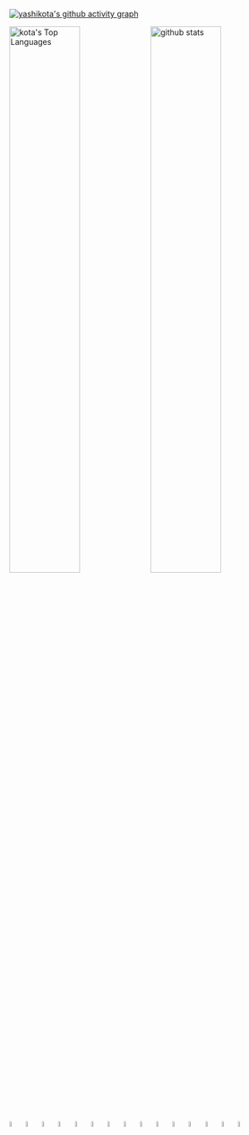 [![yashikota's github activity graph](https://activity-graph.herokuapp.com/graph?username=yashikota&hide_border=true&theme=react-dark )](https://github.com/yashikota?tab=repositories)

<a href="https://github.com/yashikota?tab=repositories" alt="repositories" >
<img alt="kota's Top Languages" src="https://github-readme-stats.vercel.app/api/top-langs/?username=yashikota&langs_count=10&layout=compact&hide_border=true&text_color=777777&bg_color=00000000&border_color=00000000&hide=Jupyter%20Notebook" width="50%" /><img alt="github stats" width="50%" src="https://github-readme-stats.vercel.app/api?username=yashikota&hide_border=true&bg_color=00000000&theme=onedark&show_icons=ture"/>
</a> 

<!-- [![trophy](https://github-profile-trophy.vercel.app/?username=yashikota&theme=onedark&column=7
)](https://github.com/ryo-ma/github-profile-trophy)

[![](https://raw.githubusercontent.com/yashikota/yashikota/master/profile-summary-card-output/github_dark/0-profile-details.svg)](https://github.com/vn7n24fzkq/github-profile-summary-cards)
[![](https://raw.githubusercontent.com/yashikota/yashikota/master/profile-summary-card-output/github_dark/1-repos-per-language.svg)](https://github.com/vn7n24fzkq/github-profile-summary-cards) [![](https://raw.githubusercontent.com/yashikota/yashikota/master/profile-summary-card-output/github_dark/2-most-commit-language.svg)](https://github.com/vn7n24fzkq/github-profile-summary-cards)
[![](https://raw.githubusercontent.com/yashikota/yashikota/master/profile-summary-card-output/github_dark/3-stats.svg)](https://github.com/vn7n24fzkq/github-profile-summary-cards) [![](https://raw.githubusercontent.com/yashikota/yashikota/master/profile-summary-card-output/github_dark/4-productive-time.svg)](https://github.com/vn7n24fzkq/github-profile-summary-cards)

![](https://komarev.com/ghpvc/?username=yashikota&color=blue) -->

<!-- <img src="https://github-readme-streak-stats.herokuapp.com?user=yashikota&theme=github-dark&hide_border=true&date_format=%5BY.%5Dn.j&sideNums=777777&background=00000000&border=777777&stroke=777777&ring=777777&fire=777777&currStreakNum=777777&currStreakLabel=777777&sideLabels=777777&dates=777777" width="58%" /> -->

<!-- <img src="https://activity-graph.herokuapp.com/graph?username=yashikota&bg_color=00000000&hide_border=true&color=777777&line=777777&point=777777" /> -->

<div>
<img src="https://cdn.jsdelivr.net/gh/devicons/devicon/icons/linux/linux-original.svg" width="5%" />         
<img src="https://cdn.jsdelivr.net/gh/devicons/devicon/icons/ubuntu/ubuntu-plain.svg" width="5%" />       
<img src="https://cdn.jsdelivr.net/gh/devicons/devicon/icons/vscode/vscode-original.svg" width="5%" />          
<!-- <img src="https://cdn.jsdelivr.net/gh/devicons/devicon/icons/visualstudio/visualstudio-plain.svg" width="5%" />           -->
<img src="https://cdn.jsdelivr.net/gh/devicons/devicon/icons/windows8/windows8-original.svg" width="5%" />          
<!-- <img src="https://cdn.jsdelivr.net/gh/devicons/devicon/icons/unity/unity-original.svg" width="5%" />      -->
<!-- <img src="https://cdn.jsdelivr.net/gh/devicons/devicon/icons/unrealengine/unrealengine-original.svg" width="5%" />      -->
<!-- <img src="https://cdn.jsdelivr.net/gh/devicons/devicon/icons/rust/rust-plain.svg" width="5%" />                     -->
<img src="https://cdn.jsdelivr.net/gh/devicons/devicon/icons/c/c-original.svg" width="5%"/>
<!-- <img src="https://cdn.jsdelivr.net/gh/devicons/devicon/icons/cplusplus/cplusplus-original.svg" width="5%" />           -->
<!-- <img src="https://cdn.jsdelivr.net/gh/devicons/devicon/icons/qt/qt-original.svg" width="5%" />           -->
<img src="https://cdn.jsdelivr.net/gh/devicons/devicon/icons/python/python-original.svg" width="5%" />
<img src="https://cdn.jsdelivr.net/gh/devicons/devicon/icons/opencv/opencv-original.svg" width="5%" />          
<!-- <img src="https://cdn.jsdelivr.net/gh/devicons/devicon/icons/pytest/pytest-original.svg" width="5%" />           -->
<!-- <img src="https://cdn.jsdelivr.net/gh/devicons/devicon/icons/fastapi/fastapi-original.svg" width="5%" />           -->
<!-- <img src="https://cdn.jsdelivr.net/gh/devicons/devicon/icons/pytorch/pytorch-original.svg" width="5%" />           -->
<!-- <img src="https://cdn.jsdelivr.net/gh/devicons/devicon/icons/tensorflow/tensorflow-original.svg" width="5%" />           -->
<img src="https://cdn.jsdelivr.net/gh/devicons/devicon/icons/html5/html5-original.svg" width="5%" />
<img src="https://cdn.jsdelivr.net/gh/devicons/devicon/icons/css3/css3-original.svg" width="5%" />
<img src="https://cdn.jsdelivr.net/gh/devicons/devicon/icons/javascript/javascript-original.svg" width="5%" />
<!-- <img src="https://cdn.jsdelivr.net/gh/devicons/devicon/icons/typescript/typescript-original.svg" width="5%" /> -->
<!-- <img src="https://cdn.jsdelivr.net/gh/devicons/devicon/icons/nodejs/nodejs-original.svg" width="5%" />           -->
<img src="https://cdn.jsdelivr.net/gh/devicons/devicon/icons/react/react-original.svg" width="5%" />
<!-- <img src="https://cdn.jsdelivr.net/gh/devicons/devicon/icons/storybook/storybook-original.svg" width="5%" />           -->
<!-- <img src="https://cdn.jsdelivr.net/gh/devicons/devicon/icons/nextjs/nextjs-original.svg" width="5%" />           -->
<img src="https://cdn.jsdelivr.net/gh/devicons/devicon/icons/materialui/materialui-original.svg" width="5%" />        
<!-- <img src="https://cdn.jsdelivr.net/gh/devicons/devicon/icons/tailwindcss/tailwindcss-plain.svg" width="5%" />             -->
<!-- <img src="https://cdn.jsdelivr.net/gh/devicons/devicon/icons/docker/docker-original.svg" width="5%" /> -->
<!-- <img src="https://cdn.jsdelivr.net/gh/devicons/devicon/icons/flutter/flutter-original.svg" width="5%" />
<img src="https://cdn.jsdelivr.net/gh/devicons/devicon/icons/dart/dart-original.svg" width="5%" /> -->
<img src="https://cdn.jsdelivr.net/gh/devicons/devicon/icons/git/git-original.svg" width="5%" />
<img src="https://cdn.jsdelivr.net/gh/devicons/devicon/icons/github/github-original.svg" width="5%" />
<!-- <img src="https://cdn.jsdelivr.net/gh/devicons/devicon/icons/go/go-original-wordmark.svg" width="5%" /> -->
<!-- <img src="https://cdn.jsdelivr.net/gh/devicons/devicon/icons/java/java-original.svg" width="5%" /> -->
<!-- <img src="https://cdn.jsdelivr.net/gh/devicons/devicon/icons/kotlin/kotlin-original.svg" width="5%" /> -->
<img src="https://cdn.jsdelivr.net/gh/devicons/devicon/icons/markdown/markdown-original.svg" width="5%" />
<!-- <img src="https://cdn.jsdelivr.net/gh/devicons/devicon/icons/blender/blender-original.svg" width="5%" /> -->
</div>
